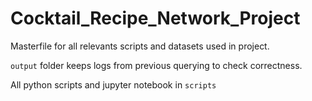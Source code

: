 # Cocktail_Recipe_Network_Project

Masterfile for all relevants scripts and datasets used in project.

`output` folder keeps logs from previous querying to check correctness.

All python scripts and jupyter notebook in `scripts`
